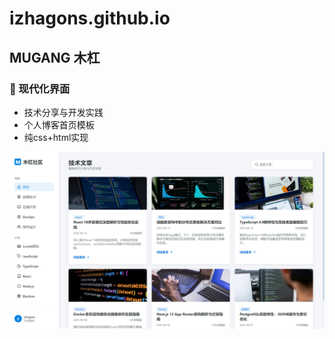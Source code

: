 # izhagons.github.io
## MUGANG 木杠
### 🎨 现代化界面
- 技术分享与开发实践
- 个人博客首页模板
- 纯css+html实现

![MUGANG](./MUGANG.png)
